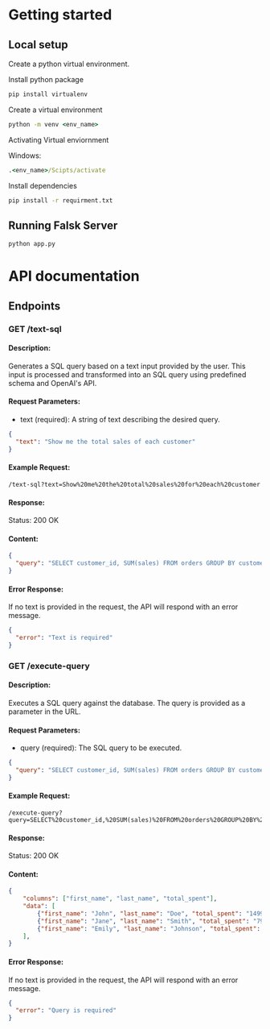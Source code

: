 # Getting started

## Local setup
Create a python virtual environment.

Install python package 
```cmd
pip install virtualenv
```

Create a virtual environment
```cmd
python -m venv <env_name>
```

Activating Virtual enviornment 

Windows: 
```cmd
.<env_name>/Scipts/activate
```

Install dependencies
```cmd
pip install -r requirment.txt
```

## Running Falsk Server
```cmd
python app.py
```

# API documentation

## Endpoints

### GET /text-sql
#### Description:
Generates a SQL query based on a text input provided by the user. This input is processed and transformed into an SQL query using predefined schema and OpenAI's API.

#### Request Parameters:
 - text (required): A string of text describing the desired query.

```json
{
  "text": "Show me the total sales of each customer"
}
```

#### Example Request:
```
/text-sql?text=Show%20me%20the%20total%20sales%20for%20each%20customer
```
#### Response:
Status: 200 OK

#### Content:
```json
{
  "query": "SELECT customer_id, SUM(sales) FROM orders GROUP BY customer_id"
}
```

#### Error Response:
If no text is provided in the request, the API will respond with an error message.
```json
{
  "error": "Text is required"
}
```

### GET /execute-query
#### Description:
Executes a SQL query against the database. The query is provided as a parameter in the URL.

#### Request Parameters:
 - query (required): The SQL query to be executed.

```json
{
  "query": "SELECT customer_id, SUM(sales) FROM orders GROUP BY customer_id"
}
```

#### Example Request:
```
/execute-query?query=SELECT%20customer_id,%20SUM(sales)%20FROM%20orders%20GROUP%20BY%20customer_id
```
#### Response:
Status: 200 OK

#### Content:
```json
{
    "columns": ["first_name", "last_name", "total_spent"],
    "data": [
        {"first_name": "John", "last_name": "Doe", "total_spent": "1499.98"},
        {"first_name": "Jane", "last_name": "Smith", "total_spent": "799.98"},
        {"first_name": "Emily", "last_name": "Johnson", "total_spent": "599.97"},
    ],
}
```

#### Error Response:
If no text is provided in the request, the API will respond with an error message.
```json
{
  "error": "Query is required"
}
```